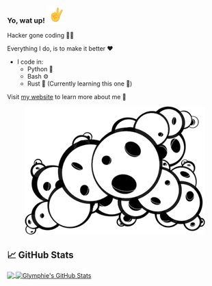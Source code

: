 
### Yo, wat up! <img src="https://raw.githubusercontent.com/glymphie/glymphie/main/v.gif" width="40px" height="40px" />

Hacker gone coding 👨‍💻

Everything I do, is to make it better ❤️

- I code in:
    - Python 🐍
    - Bash ⚙️
    - Rust 🦀 (Currently learning this one 🌱)

Visit [my website](https://glymphie.xyz/) to learn more about me 🤙

<div align="center">

<img src="https://raw.githubusercontent.com/glymphie/glymphie/main/BlackBackgroundBubblesMiddleTrans.png" height="300px" />

</div>

## 📈 GitHub Stats

<a href="https://github.com/glymphie/glymphie">
  <img align="center" src="https://github-readme-stats.vercel.app/api/top-langs/?username=glymphie&hide=javascript,css,scss,roff,c&title_color=f8f8f8&text_color=f8f8f8&bg_color=191919&langs_count=5" />
</a>
<a href="https://github.com/glymphie/glymphie">
  <img align="center" src="https://github-readme-stats.vercel.app/api?username=glymphie&show_icons=true&line_height=40&count_private=true&title_color=f8f8f8&text_color=f8f8f8&icon_color=83ff52&bg_color=191919" alt="Glymphie's GitHub Stats" />
</a>

